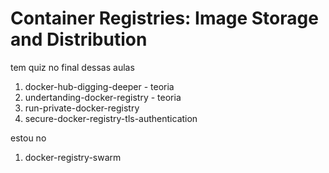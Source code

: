 # Container Registries: Image Storage and Distribution

tem quiz no final dessas aulas

1. docker-hub-digging-deeper - teoria
1. undertanding-docker-registry - teoria
1. run-private-docker-registry
1. secure-docker-registry-tls-authentication



estou no
1. docker-registry-swarm
